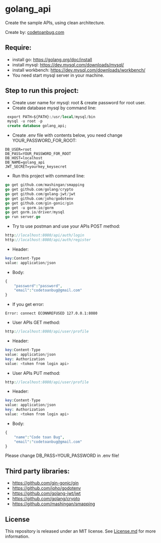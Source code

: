 # golang_api

Create the sample APIs, using clean architecture.

Create by: [codetoanbug.com](https://codetoanbug.com)

## Require:
- install go: https://golang.org/doc/install
- install mysql: https://dev.mysql.com/downloads/mysql/
- install workbench: https://dev.mysql.com/downloads/workbench/
- You need start mysql server in your machine.
## Step to run this project:
- Create user name for mysql: root & create password for root user.
- Create database mysql by command line:

```sql
 export PATH=${PATH}:/usr/local/mysql/bin
 mysql -u root -p
 create database golang_api;
```

- Create .env file with contents below, you need change YOUR_PASSWORD_FOR_ROOT:

```env
DB_USER=root
DB_PASS=YOUR_PASSWORD_FOR_ROOT
DB_HOST=localhost
DB_NAME=golang_api
JWT_SECRET=yourkey_keysecret
```
- Run this project with command line:
```go
go get github.com/mashingan/smapping
go get github.com/golang/crypto
go get github.com/golang-jwt/jwt
go get github.com/joho/godotenv
go get github.com/gin-gonic/gin
go get -u gorm.io/gorm
go get gorm.io/driver/mysql
go run server.go
```
- Try to use postman and use your APIs POST method:
```PHP
http://localhost:8080/api/auth/login
http://localhost:8080/api/auth/register
```

- Header:

```PHP
key:Content-Type
value: application/json
```
- Body:
```PHP
{
    "password":"password",
    "email":"codetoanbug@gmail.com"
}
```
- If you get error:
```
Error: connect ECONNREFUSED 127.0.0.1:8080
```
- User APIs GET method:
```PHP
http://localhost:8080/api/user/profile
```
- Header:

```PHP
key:Content-Type
value: application/json
key: Authorization
value: <token from login api>
```

- User APIs PUT method:
```PHP
http://localhost:8080/api/user/profile
```
- Header:

```PHP
key:Content-Type
value: application/json
key: Authorization
value: <token from login api>
```
- Body:
```PHP
{
    "name":"Code toan Bug",
    "email":"codetoanbug@gmail.com"
}
```
Please change DB_PASS=YOUR_PASSWORD in .env file! 
## Third party libraries:

- https://github.com/gin-gonic/gin
- https://github.com/joho/godotenv
- https://github.com/golang-jwt/jwt
- https://github.com/golang/crypto
- https://github.com/mashingan/smapping

## License 
This repository is released under an MIT license.  See [License.md](https://github.com/lexuanquynh/go_api/blob/main/LICENSE) for more information.

